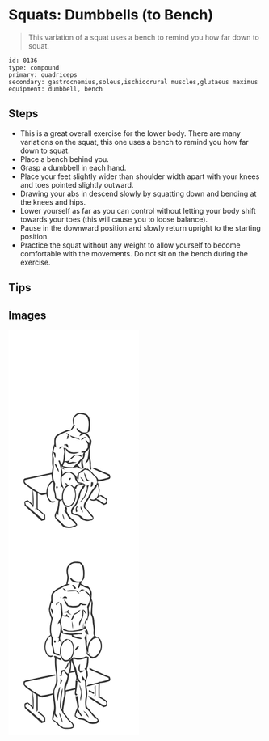 # Squats: Dumbbells (to Bench)
> This variation of a squat uses a bench to remind you how far down to squat.

``` 
id: 0136 
type: compound 
primary: quadriceps 
secondary: gastrocnemius,soleus,ischiocrural muscles,glutaeus maximus 
equipment: dumbbell, bench 
``` 

## Steps

 - This is a great overall exercise for the lower body. There are many variations on the squat, this one uses a bench to remind you how far down to squat.
 - Place a bench behind you.
 - Grasp a dumbbell in each hand.
 - Place your feet slightly wider than shoulder width apart with your knees and toes pointed slightly outward.
 - Drawing your abs in descend slowly by squatting down and bending at the knees and hips.
 - Lower yourself as far as you can control without letting your body shift towards your toes (this will cause you to loose balance).
 - Pause in the downward position and slowly return upright to the starting position.
 - Practice the squat without any weight to allow yourself to become comfortable with the movements. Do not sit on the bench during the exercise.

## Tips


## Images

<svg width="194pt" height="400" viewBox="0 0 194 300" xmlns="http://www.w3.org/2000/svg">
  <g fill="#FFF">
    <path d="M0 0h194v300H0V0m98.42 126.44c-4.06 3.19-3.01 8.97-2.39 13.43 2.48-2.96.21-7.22 2.29-10.33 2.02-2.76 4.95-5.52 8.66-5.09 2.81.32 5.91.64 8.28 2.3 5.45 6.84 4.07 16.12 2.28 24.02-1.72 1.35-4.45.82-6.55.66-4.09-.46-6.68-3.9-9.58-6.4-1.16 4.25 3.86 5.76 6.54 7.72-.96 1.55-2 3.04-2.94 4.6 2.42-1.09 4.76-2.36 7.23-3.34 5.23 2.2 10.19 7.88 7.5 13.84-1.67-1.93-3.03-4.32-5.49-5.35.79 2.28 2.05 4.36 3.56 6.23 0 1.78.02 3.55.07 5.33-1.87 1.93-2.98 5.2-6.02 5.43-1.28.42-3.09.01-3.85 1.4 1.26.83 2.66.93 4.21.29-2.02 1.96-1.75 4.7-1.43 7.2-1.97 2.45-5.12 3.72-6.74 6.44-2.01 3.51-5.75 5.42-8.41 8.36-5 0-10.04-.19-14.83-1.74.73-1.95 1.09-4.14 2.43-5.79 2.8-1.19 4.73 3.35 7.71 2.47 3.44-.84 6.96-1.27 10.41-2.02-2.06-.31-4.13-.58-6.19-.89-1.97.59-3.96 1.1-6.02 1.26.63-1.33 1.29-2.63 1.99-3.92-2.39 1.48-5.13 1.79-7.87 1.86 1.51-6.18 1.26-12.65 1.54-18.98-.77-.29-2.31-.86-3.09-1.14.38 2.57 1.47 5.13.92 7.76-1.29 5.92.31 12.77-4.2 17.62-.76-2.1-1.5-4.19-2.26-6.29-.52.04-1.56.11-2.08.15 2.92 7.46 5.29 15.56 3.51 23.61-1.48 5.56 1.18 11.28-.49 16.8.38-.45 1.12-1.35 1.5-1.79 1.56-.02 2 2.43 3.3 3a7.848 7.848 0 0 0-.87-3.22c-2.07-4.22-2.43-9.19-1.91-13.8 2.55-3.93 6.72-7.76 11.78-6.96 3.85 1.9 8 4.88 8.02 9.64 1.27 1.72 2.4 3.54 3.21 5.52 1.8.86 3.77 1.18 5.75 1.38-2.24.38-4.46.9-6.72 1.16-.84 1.89-2.37 3.24-4.03 4.41-1.85-4.11-7.91-5.66-11.31-2.57-5.32 4.77-6.93 12.35-6.42 19.22-.44.5-.9 1-1.35 1.49-2.22-.97-5.03-.94-6.85-2.63-.66-3.37-.88-6.84-1.98-10.11-1.33-3.78.23-7.71.05-11.56-.83-2.42-2.17-4.67-2.56-7.23-1.48-6.25.9-12.55.49-18.85-.22-3.97.35-7.96-.06-11.91-.59-2.67-1.26-5.33-1.2-8.08 2.35 2.25 1.91 5.7 3.41 8.4.78-2.49 1.18-5.12-.05-7.54-.93-.55-1.86-1.11-2.75-1.72.84-2.81 1.35-5.7 2.13-8.52.55.57 1.63 1.72 2.18 2.3-.67-4.85-1.85-10.21.34-14.83 4.61-5.33 11.86-6.95 18.09-9.67 4.92-.27 7.71-4.93 9.5-8.96-.56-.27-1.68-.79-2.24-1.06-.92 3-2.63 5.64-4.29 8.27-2.03.23-4.15-.02-6.11.57-5.46 2.75-11.82 4.08-16.13 8.74-2.49 3.45-2.02 7.83-2.05 11.83-2.2 5.77-3.79 11.94-3.21 18.17.39 5.13-.66 10.39.74 15.42-.47 2.94-.77 5.9-1.09 8.87-13.35 3.03-26.8 5.58-40.18 8.43-.48.4-1.43 1.2-1.9 1.6.17 2.29-.37 5.1 1.61 6.78 3.7 3.23 7.82 5.94 11.79 8.83-.16 7.31.24 14.61.4 21.91-2.08-2.55-4.75-4.48-7.19-6.65-1.25.29-2.56.4-3.75.9-2.72 1.06-1.13 4.71-1.13 6.92 7.69 8.22 17.09 14.69 24.91 22.8 1.87-.54 3.75-1.09 5.63-1.64.01-2.44-.05-4.88-.13-7.31-3.69-3.15-7.3-6.4-11.12-9.39.01-7.62-.02-15.23-.04-22.85 1.88 1.02 3.67 2.27 5.74 2.9 2.5.21 4.89-.88 7.32-1.32.6 3.62 1.89 7.17 4.26 10.02 2.06 2.63 6.71 3.83 8.7.47-2.31-.09-5.03.68-6.85-1.23-3.05-2.82-4.48-7.17-4.31-11.27-.34-6.35 2.29-13.17 7.85-16.63 1.63 4.36.09 9.01.99 13.45 1.42 3.49 2.09 7.22 2 11 1.46 1.53 2.98 3.21 5.26 3.35-.73 5.29-.57 10.89-3.09 15.75-1.14 2.81-3.36 5.69-2.37 8.88 1.43 4.57 5.99 6.89 8.8 10.48 1.71 1.75 2.97 4.21 5.46 4.95 6.34 2.04 13.7 1.1 19-3.06-.77-5.54-6.12-8.18-9.77-11.67-2.17-2.66-4.01-5.62-5.56-8.68-.59-2.69 2.04-7.79-2.85-6.9.05 1.84.39 3.66.68 5.48-.45.08-1.35.22-1.8.3 3.13 3.21 4.83 7.39 7.25 11.08 3.91 2.81 7.92 5.72 10.28 10.06-3.2 1.21-6.53 2.07-9.88 2.77-3.43-.87-7.36-1.43-9.69-4.4-2.99-3.99-7.41-6.5-10.56-10.33.2-2.17.78-4.25 1.6-6.25.48.96 1.44 2.9 1.92 3.86.46-7.02 2.18-13.91 2.39-20.95.38-1.25 2.13-.34 3.03-.58l-.55-1.38 1.38.04c.32 4.19 2.59 9.12 6.95 10.34 4.77 1.21 8.53-2.91 10.76-6.56 3.03-6.54 3.47-14.37.7-21.09.52.15 1.55.47 2.07.62.45-1.47.67-3.15 1.91-4.22 2.7-.79 5.5-1.3 8.09-2.45.59.18 1.76.55 2.35.73.44 1.45-1.72 1.34-2.5 2.02-1.8 3.87-4.6 7.28-5.59 11.5-1.13 4.51-2.83 8.85-4.45 13.2-1.51 4.19-6.3 6.41-7.1 10.98-.73 2.06.21 4.1.78 6.06 2.88 1.1 5.99 1.36 8.91 2.3 3.37 1.21 4.53 5.4 8.04 6.3 2.91.79 5.96 2.04 8.98 1.01 2.31-.75 6.12-.28 6.32-3.57.67-3.06-2.26-5.09-4.11-7.01-3.11-2.64-4.98-6.39-8.09-9.02-.49-4.94 2.83-8.87 5.11-12.9 3.51-4.33 4.87-10.07 8.99-13.96 2.22-2.06 3.42-4.92 3.7-7.91 3.64 7.03 3.35 16.99-3.21 22.2-2.29 1.91-4.95.12-7.4-.26-.04.25-.13.76-.17 1.02 2.6 2.83 6.46 1.73 9.73 1.11 3.28 2.07 6.43 4.33 9.74 6.35 1.43 1.17 3.08-.19 4.47-.71 3.01-1.15 1.47-5.04 1.45-7.48-2.06-2.26-4.89-3.69-7.47-5.27-1.54-1.38-3.33.1-4.95.47.61-3.19 1.6-6.39 1.31-9.67-.21-3.32-2.21-6.33-1.88-9.71-.35.3-1.05.89-1.4 1.19.31-.97.92-2.92 1.23-3.89 2.96 1.36 5.94-.33 8.84-1.01 2.7-.82 5.54-1.19 8.18-2.22 1.75-1.86.91-4.33-.03-6.34-6.29-2.61-12.54-5.32-18.7-8.21-2.42-1.15-5-2.04-7.71-1.98 4.24 3.85 10.17 4.87 15.12 7.54 3.5 1.97 7.96 2.59 10.68 5.68-.25.36-.76 1.08-1.02 1.44-4.83 1.69-9.89 2.67-14.95 3.39-1.03-2.04-2.27-3.99-4.12-5.36-3.17-2.44-5.31-5.86-8.11-8.66.6-.78 1.2-1.56 1.79-2.34-.45-2.1-.94-4.23-.69-6.38.65-4.13-1.18-8.02-1.88-12-.06-4.34.29-8.68.02-13.01 1.79-3.42 3.11-7.09 2.44-11.02-2.43-3.44-3.25-8.62-7.96-9.8 1.75-1.02 3.46-2.11 5.16-3.23 1.27-5.88 1.39-12.04.37-17.97-.95-3.59-3.12-7.64-7.1-8.41-5.05-1.53-11.5-1.74-15.14 2.77M85.4 152.35c1.27 1.37 2.59 2.68 3.88 4.03-.84-.11-2.54-.34-3.39-.45l1.78.29-1.04 5.33 2.48-1.12c-.47-1.79.12-3.45 1.63-4.4-.56-.73-1.12-1.47-1.68-2.2-1.22-.5-2.43-1-3.66-1.48m5.87 3.41c2.98 5.92 10.67 3.32 15.13 7.28-1.25-1.52-2.42-3.54-4.6-3.71-3.7-.58-7.11-2.12-10.53-3.57m16.48 7.36c2.76-1.03 5.12-2.82 7.36-4.69-3.22-.1-6.32 1.48-7.36 4.69m-25.04 6.21c.51 1.5 1.03 3 1.57 4.5.36-1.01.44-2.09.11-3.14l.22-.85c1.34 1.64 2.58 3.44 4.37 4.65-.33-1.49.17-3.41-1.05-4.59-1.19-1.85-3.54-.29-5.22-.57m-6.1 3.35c-.33.81-1 2.43-1.34 3.24 2.17-.54 3.9-1.96 5.35-3.6-1.34.1-2.67.22-4.01.36m7.78 1.6c1.15 3.1 2.63 6.69 6.02 7.89 4.64 1.63 10.17 1.3 14.43-1.22-4.23-.23-8.59.69-12.71-.61-2.99-1.43-5.22-3.98-7.74-6.06m12.46 11.55c-2.17 1.95-4.86 3.55-6.14 6.29 3.35-1.28 5.9-3.83 8.35-6.34 3.55-.31 6.91.8 10.07 2.31-.58-1.07-1.18-2.13-1.78-3.19-3.47.21-7.55-1.59-10.5.93m-28.6 12.25c1.87 4.3 3.81 8.63 6.53 12.46.24-4.03-2.44-7.32-3.61-11.01-.97-.49-1.94-.97-2.92-1.45m23.07 21.17c-1.1.23-2.42 2.49-.65 2.73 1.82.29 3.31-3.85.65-2.73m-8.21 6.66c1.05 1.95 2.48 3.64 4.88 2.35-1.56-.93-3.2-1.69-4.88-2.35m-11.89 5.41c-.99.84-.83 3.07.63 3.3 2.26-.1 1.51-4.36-.63-3.3m8.7 40.63c.47 3.29 1.31 6.59 2.93 9.53.18-3.44-1.12-6.68-2.93-9.53z"/>
    <path d="M113.41 181.95c2.9-1.69 4.86-4.41 6.54-7.24-1.54 5.31-1.04 10.94-2.68 16.22-.71 2.22-2.25 4.05-3.31 6.1 3.24-.19 4.79-3.28 5.48-6.06 1.48 5.6.91 11.36 1.4 17.07-.71-.64-2.12-1.93-2.83-2.57-.95.06-2.86.19-3.81.26.53-.37 1.58-1.09 2.11-1.46-1.53-.04-3.05-.09-4.57-.14-.71-3.98-1.65-7.96-1.38-12.03 2.35-2.89 3.52-6.43 3.05-10.15zM102.56 200.34c2.32-2.16 4.17-4.74 5.81-7.44-.97 3.81.15 7.6.44 11.42-1.99-.63-3.89-1.55-4.94-3.42-.33-.14-.99-.42-1.31-.56z"/>
    <path d="M78.91 202.22c7.12 4.13 15.45 2.41 22.95.48 2.77 3.92 8.08 2.22 12.13 2.26-5.92 2.67-13.29 7.42-12.06 15-1.34-5.08-5.81-8.79-10.77-10.03-4.12-.45-8.28 1.2-11.2 4.1.73-3.24-.15-6.43-1.28-9.46 1.55.76 3.11 1.49 4.73 2.11-1.3-1.52-2.93-2.68-4.6-3.75l.1-.71z"/>
    <path d="M113.22 207c4.38-.5 8.01 2.11 10.42 5.52 2.65 3.77 8.91 6.26 7.21 11.81l1.29-.04c-.93 2-1.11 4.92-3.65 5.59-1.06 5.12-6.05 8.09-7.49 13.15-.33.21-.98.63-1.31.85-1.16 6.36-8.19 10.25-7.88 17.09-.4 2.11 1.4 3.33 2.68 4.64 4.05 3.74 6.14 9.17 10.81 12.3l-1.36 2.36c-2.96.67-6.06 1.25-9 .18-3.44-.53-5.29-3.72-8.07-5.4-3.78-2-8.15-2.36-11.94-4.34-.38-6.55 6.25-9.92 7.97-15.71 1.21-3.65 3.29-7.05 3.68-10.94.26-1.87.89-3.66 1.5-5.43 2.68-2.61 4.67-5.83 6.38-9.12-2.42-3.46-7.49-3.03-11.11-4.54-.66-1.74-1.36-3.47-2.03-5.2.67.33 2 .98 2.66 1.3.25-2.88.69-5.75.73-8.65 3.27-1.05 5.89-3.31 8.51-5.42m-1.06 3.8c.5 3.1 1.14 6.21 2.29 9.14 1.18 2.4 3.6 5.43 6.39 3.2-1.57-.94-3.86-1.38-4.39-3.38-1.14-3.12-2.34-6.25-4.29-8.96m-5.35 6.82c1.19 3.07 3.5 5.47 5.93 7.61-1.09-3.12-2.87-6.09-5.93-7.61m16.14 7.86c-.19 2.26-.53 4.5-.73 6.77 3.66.14 3.5-4.09 3.39-6.66-.89-.04-1.78-.07-2.66-.11m-6.74 4.91c.18 1.85.49 3.7.48 5.57-1.28 3.01-2.31 6.12-3.52 9.16-1.61 4.12-5.27 6.89-7.34 10.73 6.48-4.95 10.65-12.59 12.08-20.56.29-1.46.45-2.98 1.18-4.29.13-.18.41-.53.55-.71-1.14.03-2.29.06-3.43.1m-15.84 39.53c.46-.21 1.4-.64 1.87-.85-.29-1.49-.59-2.98-.9-4.46.56-1.39 1.12-2.78 1.61-4.2-3.98 1.7-3.36 6.08-2.58 9.51m6.99-8.98c-1.34 3.79 1.72 6.83 3.52 9.82-.8-3.39-1.97-6.7-3.52-9.82zM33.87 219.89c9.97-2.07 19.95-4.11 29.93-6.16.44 3.2.73 6.41 1.14 9.62-5.83 3.61-8.23 10.61-8.56 17.15-2.69.8-5.46 1.29-8.25 1.54-7.49-3.88-14.41-8.77-21.12-13.84-1.92-1.24-2.93-3.28-3.78-5.31 3.26-1.85 7.02-2.3 10.64-3z"/>
    <path d="M84.13 235.23c1.7-2.73 4.79-3.98 7.39-5.65 2.29 2.03 5.02 3.91 6.13 6.89 2.13 5.57 1.6 11.97-.75 17.38-1.72 3.26-4.67 7.07-8.82 6.51-3.96-.44-5.82-4.54-6.74-7.92-.93-5.8-.57-12.2 2.79-17.21zM36.27 237.49c1.82 1.03 3.75 2.02 5.17 3.61.57 7.9-.06 15.85.28 23.77l-1.76-.6c.01.33.02.98.02 1.31.45-.12 1.36-.36 1.82-.48 3.17 3.26 7.04 5.73 10.3 8.89 2.19 1.82 1.45 6.85-2.07 5.63-7.99-6.5-15.82-13.25-23.53-20.11-1.34-.88-1.28-2.55-1.57-3.95 1.05-.67 2.11-1.34 3.16-2.02 2.55 2.04 4.83 4.36 7.24 6.56.28.72.85 2.17 1.14 2.9.46-1.26.87-2.57.85-3.92.15-7.22-.03-14.44-1.05-21.59zM133.42 247.42c.95-.6 1.89-1.22 2.84-1.82 2.56 1.92 5.52 3.23 8.04 5.2 2 2 .94 5.67-1.93 6.04-4.19-1.62-7.16-5.56-11.73-6.36.95-1.01 1.87-2.03 2.78-3.06z"/>
  </g>
  <g fill="#333">
    <path d="M98.42 126.44c3.64-4.51 10.09-4.3 15.14-2.77 3.98.77 6.15 4.82 7.1 8.41 1.02 5.93.9 12.09-.37 17.97-1.7 1.12-3.41 2.21-5.16 3.23 4.71 1.18 5.53 6.36 7.96 9.8.67 3.93-.65 7.6-2.44 11.02.27 4.33-.08 8.67-.02 13.01.7 3.98 2.53 7.87 1.88 12-.25 2.15.24 4.28.69 6.38-.59.78-1.19 1.56-1.79 2.34 2.8 2.8 4.94 6.22 8.11 8.66 1.85 1.37 3.09 3.32 4.12 5.36 5.06-.72 10.12-1.7 14.95-3.39.26-.36.77-1.08 1.02-1.44-2.72-3.09-7.18-3.71-10.68-5.68-4.95-2.67-10.88-3.69-15.12-7.54 2.71-.06 5.29.83 7.71 1.98 6.16 2.89 12.41 5.6 18.7 8.21.94 2.01 1.78 4.48.03 6.34-2.64 1.03-5.48 1.4-8.18 2.22-2.9.68-5.88 2.37-8.84 1.01-.31.97-.92 2.92-1.23 3.89.35-.3 1.05-.89 1.4-1.19-.33 3.38 1.67 6.39 1.88 9.71.29 3.28-.7 6.48-1.31 9.67 1.62-.37 3.41-1.85 4.95-.47 2.58 1.58 5.41 3.01 7.47 5.27.02 2.44 1.56 6.33-1.45 7.48-1.39.52-3.04 1.88-4.47.71-3.31-2.02-6.46-4.28-9.74-6.35-3.27.62-7.13 1.72-9.73-1.11.04-.26.13-.77.17-1.02 2.45.38 5.11 2.17 7.4.26 6.56-5.21 6.85-15.17 3.21-22.2-.28 2.99-1.48 5.85-3.7 7.91-4.12 3.89-5.48 9.63-8.99 13.96-2.28 4.03-5.6 7.96-5.11 12.9 3.11 2.63 4.98 6.38 8.09 9.02 1.85 1.92 4.78 3.95 4.11 7.01-.2 3.29-4.01 2.82-6.32 3.57-3.02 1.03-6.07-.22-8.98-1.01-3.51-.9-4.67-5.09-8.04-6.3-2.92-.94-6.03-1.2-8.91-2.3-.57-1.96-1.51-4-.78-6.06.8-4.57 5.59-6.79 7.1-10.98 1.62-4.35 3.32-8.69 4.45-13.2.99-4.22 3.79-7.63 5.59-11.5.78-.68 2.94-.57 2.5-2.02-.59-.18-1.76-.55-2.35-.73-2.59 1.15-5.39 1.66-8.09 2.45-1.24 1.07-1.46 2.75-1.91 4.22-.52-.15-1.55-.47-2.07-.62 2.77 6.72 2.33 14.55-.7 21.09-2.23 3.65-5.99 7.77-10.76 6.56-4.36-1.22-6.63-6.15-6.95-10.34l-1.38-.04.55 1.38c-.9.24-2.65-.67-3.03.58-.21 7.04-1.93 13.93-2.39 20.95-.48-.96-1.44-2.9-1.92-3.86-.82 2-1.4 4.08-1.6 6.25 3.15 3.83 7.57 6.34 10.56 10.33 2.33 2.97 6.26 3.53 9.69 4.4 3.35-.7 6.68-1.56 9.88-2.77-2.36-4.34-6.37-7.25-10.28-10.06-2.42-3.69-4.12-7.87-7.25-11.08.45-.08 1.35-.22 1.8-.3-.29-1.82-.63-3.64-.68-5.48 4.89-.89 2.26 4.21 2.85 6.9 1.55 3.06 3.39 6.02 5.56 8.68 3.65 3.49 9 6.13 9.77 11.67-5.3 4.16-12.66 5.1-19 3.06-2.49-.74-3.75-3.2-5.46-4.95-2.81-3.59-7.37-5.91-8.8-10.48-.99-3.19 1.23-6.07 2.37-8.88 2.52-4.86 2.36-10.46 3.09-15.75-2.28-.14-3.8-1.82-5.26-3.35.09-3.78-.58-7.51-2-11-.9-4.44.64-9.09-.99-13.45-5.56 3.46-8.19 10.28-7.85 16.63-.17 4.1 1.26 8.45 4.31 11.27 1.82 1.91 4.54 1.14 6.85 1.23-1.99 3.36-6.64 2.16-8.7-.47-2.37-2.85-3.66-6.4-4.26-10.02-2.43.44-4.82 1.53-7.32 1.32-2.07-.63-3.86-1.88-5.74-2.9.02 7.62.05 15.23.04 22.85 3.82 2.99 7.43 6.24 11.12 9.39.08 2.43.14 4.87.13 7.31-1.88.55-3.76 1.1-5.63 1.64-7.82-8.11-17.22-14.58-24.91-22.8 0-2.21-1.59-5.86 1.13-6.92 1.19-.5 2.5-.61 3.75-.9 2.44 2.17 5.11 4.1 7.19 6.65-.16-7.3-.56-14.6-.4-21.91-3.97-2.89-8.09-5.6-11.79-8.83-1.98-1.68-1.44-4.49-1.61-6.78.47-.4 1.42-1.2 1.9-1.6 13.38-2.85 26.83-5.4 40.18-8.43.32-2.97.62-5.93 1.09-8.87-1.4-5.03-.35-10.29-.74-15.42-.58-6.23 1.01-12.4 3.21-18.17.03-4-.44-8.38 2.05-11.83 4.31-4.66 10.67-5.99 16.13-8.74 1.96-.59 4.08-.34 6.11-.57 1.66-2.63 3.37-5.27 4.29-8.27.56.27 1.68.79 2.24 1.06-1.79 4.03-4.58 8.69-9.5 8.96-6.23 2.72-13.48 4.34-18.09 9.67-2.19 4.62-1.01 9.98-.34 14.83-.55-.58-1.63-1.73-2.18-2.3-.78 2.82-1.29 5.71-2.13 8.52.89.61 1.82 1.17 2.75 1.72 1.23 2.42.83 5.05.05 7.54-1.5-2.7-1.06-6.15-3.41-8.4-.06 2.75.61 5.41 1.2 8.08.41 3.95-.16 7.94.06 11.91.41 6.3-1.97 12.6-.49 18.85.39 2.56 1.73 4.81 2.56 7.23.18 3.85-1.38 7.78-.05 11.56 1.1 3.27 1.32 6.74 1.98 10.11 1.82 1.69 4.63 1.66 6.85 2.63.45-.49.91-.99 1.35-1.49-.51-6.87 1.1-14.45 6.42-19.22 3.4-3.09 9.46-1.54 11.31 2.57 1.66-1.17 3.19-2.52 4.03-4.41 2.26-.26 4.48-.78 6.72-1.16-1.98-.2-3.95-.52-5.75-1.38-.81-1.98-1.94-3.8-3.21-5.52-.02-4.76-4.17-7.74-8.02-9.64-5.06-.8-9.23 3.03-11.78 6.96-.52 4.61-.16 9.58 1.91 13.8.52 1.01.81 2.08.87 3.22-1.3-.57-1.74-3.02-3.3-3-.38.44-1.12 1.34-1.5 1.79 1.67-5.52-.99-11.24.49-16.8 1.78-8.05-.59-16.15-3.51-23.61.52-.04 1.56-.11 2.08-.15.76 2.1 1.5 4.19 2.26 6.29 4.51-4.85 2.91-11.7 4.2-17.62.55-2.63-.54-5.19-.92-7.76.78.28 2.32.85 3.09 1.14-.28 6.33-.03 12.8-1.54 18.98 2.74-.07 5.48-.38 7.87-1.86-.7 1.29-1.36 2.59-1.99 3.92 2.06-.16 4.05-.67 6.02-1.26 2.06.31 4.13.58 6.19.89-3.45.75-6.97 1.18-10.41 2.02-2.98.88-4.91-3.66-7.71-2.47-1.34 1.65-1.7 3.84-2.43 5.79 4.79 1.55 9.83 1.74 14.83 1.74 2.66-2.94 6.4-4.85 8.41-8.36 1.62-2.72 4.77-3.99 6.74-6.44-.32-2.5-.59-5.24 1.43-7.2-1.55.64-2.95.54-4.21-.29.76-1.39 2.57-.98 3.85-1.4 3.04-.23 4.15-3.5 6.02-5.43-.05-1.78-.07-3.55-.07-5.33-1.51-1.87-2.77-3.95-3.56-6.23 2.46 1.03 3.82 3.42 5.49 5.35 2.69-5.96-2.27-11.64-7.5-13.84-2.47.98-4.81 2.25-7.23 3.34.94-1.56 1.98-3.05 2.94-4.6-2.68-1.96-7.7-3.47-6.54-7.72 2.9 2.5 5.49 5.94 9.58 6.4 2.1.16 4.83.69 6.55-.66 1.79-7.9 3.17-17.18-2.28-24.02-2.37-1.66-5.47-1.98-8.28-2.3-3.71-.43-6.64 2.33-8.66 5.09-2.08 3.11.19 7.37-2.29 10.33-.62-4.46-1.67-10.24 2.39-13.43m14.99 55.51c.47 3.72-.7 7.26-3.05 10.15-.27 4.07.67 8.05 1.38 12.03 1.52.05 3.04.1 4.57.14-.53.37-1.58 1.09-2.11 1.46.95-.07 2.86-.2 3.81-.26.71.64 2.12 1.93 2.83 2.57-.49-5.71.08-11.47-1.4-17.07-.69 2.78-2.24 5.87-5.48 6.06 1.06-2.05 2.6-3.88 3.31-6.1 1.64-5.28 1.14-10.91 2.68-16.22-1.68 2.83-3.64 5.55-6.54 7.24m-10.85 18.39c.32.14.98.42 1.31.56 1.05 1.87 2.95 2.79 4.94 3.42-.29-3.82-1.41-7.61-.44-11.42-1.64 2.7-3.49 5.28-5.81 7.44m-23.65 1.88l-.1.71c1.67 1.07 3.3 2.23 4.6 3.75-1.62-.62-3.18-1.35-4.73-2.11 1.13 3.03 2.01 6.22 1.28 9.46 2.92-2.9 7.08-4.55 11.2-4.1 4.96 1.24 9.43 4.95 10.77 10.03-1.23-7.58 6.14-12.33 12.06-15-4.05-.04-9.36 1.66-12.13-2.26-7.5 1.93-15.83 3.65-22.95-.48m34.31 4.78c-2.62 2.11-5.24 4.37-8.51 5.42-.04 2.9-.48 5.77-.73 8.65-.66-.32-1.99-.97-2.66-1.3.67 1.73 1.37 3.46 2.03 5.2 3.62 1.51 8.69 1.08 11.11 4.54-1.71 3.29-3.7 6.51-6.38 9.12-.61 1.77-1.24 3.56-1.5 5.43-.39 3.89-2.47 7.29-3.68 10.94-1.72 5.79-8.35 9.16-7.97 15.71 3.79 1.98 8.16 2.34 11.94 4.34 2.78 1.68 4.63 4.87 8.07 5.4 2.94 1.07 6.04.49 9-.18l1.36-2.36c-4.67-3.13-6.76-8.56-10.81-12.3-1.28-1.31-3.08-2.53-2.68-4.64-.31-6.84 6.72-10.73 7.88-17.09.33-.22.98-.64 1.31-.85 1.44-5.06 6.43-8.03 7.49-13.15 2.54-.67 2.72-3.59 3.65-5.59l-1.29.04c1.7-5.55-4.56-8.04-7.21-11.81-2.41-3.41-6.04-6.02-10.42-5.52m-79.35 12.89c-3.62.7-7.38 1.15-10.64 3 .85 2.03 1.86 4.07 3.78 5.31 6.71 5.07 13.63 9.96 21.12 13.84 2.79-.25 5.56-.74 8.25-1.54.33-6.54 2.73-13.54 8.56-17.15-.41-3.21-.7-6.42-1.14-9.62-9.98 2.05-19.96 4.09-29.93 6.16m50.26 15.34c-3.36 5.01-3.72 11.41-2.79 17.21.92 3.38 2.78 7.48 6.74 7.92 4.15.56 7.1-3.25 8.82-6.51 2.35-5.41 2.88-11.81.75-17.38-1.11-2.98-3.84-4.86-6.13-6.89-2.6 1.67-5.69 2.92-7.39 5.65m-47.86 2.26c1.02 7.15 1.2 14.37 1.05 21.59.02 1.35-.39 2.66-.85 3.92-.29-.73-.86-2.18-1.14-2.9-2.41-2.2-4.69-4.52-7.24-6.56-1.05.68-2.11 1.35-3.16 2.02.29 1.4.23 3.07 1.57 3.95 7.71 6.86 15.54 13.61 23.53 20.11 3.52 1.22 4.26-3.81 2.07-5.63-3.26-3.16-7.13-5.63-10.3-8.89-.46.12-1.37.36-1.82.48 0-.33-.01-.98-.02-1.31l1.76.6c-.34-7.92.29-15.87-.28-23.77-1.42-1.59-3.35-2.58-5.17-3.61m97.15 9.93c-.91 1.03-1.83 2.05-2.78 3.06 4.57.8 7.54 4.74 11.73 6.36 2.87-.37 3.93-4.04 1.93-6.04-2.52-1.97-5.48-3.28-8.04-5.2-.95.6-1.89 1.22-2.84 1.82z"/>
    <path d="M85.4 152.35c1.23.48 2.44.98 3.66 1.48.56.73 1.12 1.47 1.68 2.2-1.51.95-2.1 2.61-1.63 4.4l-2.48 1.12 1.04-5.33-1.78-.29c.85.11 2.55.34 3.39.45-1.29-1.35-2.61-2.66-3.88-4.03zM91.27 155.76c3.42 1.45 6.83 2.99 10.53 3.57 2.18.17 3.35 2.19 4.6 3.71-4.46-3.96-12.15-1.36-15.13-7.28zM107.75 163.12c1.04-3.21 4.14-4.79 7.36-4.69-2.24 1.87-4.6 3.66-7.36 4.69zM82.71 169.33c1.68.28 4.03-1.28 5.22.57 1.22 1.18.72 3.1 1.05 4.59-1.79-1.21-3.03-3.01-4.37-4.65l-.22.85c.33 1.05.25 2.13-.11 3.14-.54-1.5-1.06-3-1.57-4.5zM76.61 172.68c1.34-.14 2.67-.26 4.01-.36-1.45 1.64-3.18 3.06-5.35 3.6.34-.81 1.01-2.43 1.34-3.24zM84.39 174.28c2.52 2.08 4.75 4.63 7.74 6.06 4.12 1.3 8.48.38 12.71.61-4.26 2.52-9.79 2.85-14.43 1.22-3.39-1.2-4.87-4.79-6.02-7.89zM96.85 185.83c2.95-2.52 7.03-.72 10.5-.93.6 1.06 1.2 2.12 1.78 3.19-3.16-1.51-6.52-2.62-10.07-2.31-2.45 2.51-5 5.06-8.35 6.34 1.28-2.74 3.97-4.34 6.14-6.29zM68.25 198.08c.98.48 1.95.96 2.92 1.45 1.17 3.69 3.85 6.98 3.61 11.01-2.72-3.83-4.66-8.16-6.53-12.46zM112.16 210.8c1.95 2.71 3.15 5.84 4.29 8.96.53 2 2.82 2.44 4.39 3.38-2.79 2.23-5.21-.8-6.39-3.2-1.15-2.93-1.79-6.04-2.29-9.14zM106.81 217.62c3.06 1.52 4.84 4.49 5.93 7.61-2.43-2.14-4.74-4.54-5.93-7.61zM91.32 219.25c2.66-1.12 1.17 3.02-.65 2.73-1.77-.24-.45-2.5.65-2.73zM122.95 225.48c.88.04 1.77.07 2.66.11.11 2.57.27 6.8-3.39 6.66.2-2.27.54-4.51.73-6.77zM83.11 225.91c1.68.66 3.32 1.42 4.88 2.35-2.4 1.29-3.83-.4-4.88-2.35zM116.21 230.39c1.14-.04 2.29-.07 3.43-.1-.14.18-.42.53-.55.71-.73 1.31-.89 2.83-1.18 4.29-1.43 7.97-5.6 15.61-12.08 20.56 2.07-3.84 5.73-6.61 7.34-10.73 1.21-3.04 2.24-6.15 3.52-9.16.01-1.87-.3-3.72-.48-5.57zM71.22 231.32c2.14-1.06 2.89 3.2.63 3.3-1.46-.23-1.62-2.46-.63-3.3zM100.37 269.92c-.78-3.43-1.4-7.81 2.58-9.51-.49 1.42-1.05 2.81-1.61 4.2.31 1.48.61 2.97.9 4.46-.47.21-1.41.64-1.87.85zM107.36 260.94c1.55 3.12 2.72 6.43 3.52 9.82-1.8-2.99-4.86-6.03-3.52-9.82zM79.92 271.95c1.81 2.85 3.11 6.09 2.93 9.53-1.62-2.94-2.46-6.24-2.93-9.53z"/>
  </g>
</svg>

<svg width="194pt" height="400" viewBox="0 0 194 300" xmlns="http://www.w3.org/2000/svg">
  <g fill="#FFF">
    <path d="M0 0h194v300H0V0m89.33 48.37c-3.98 3.71-3.42 9.66-2.36 14.51 1.22 4.62-.34 9.23-1.13 13.77-4.48 1.2-8 4.41-12.3 6.03-2.78 1.29-5.16 3.31-7.41 5.36-3.26 3.4-2.84 8.43-2.79 12.77-1.59 4.27-2.93 8.66-3.36 13.22.35 4.15 1.65 8.13 2.99 12.05 1.25 2.94-.07 5.98-.67 8.9-1.31 5.58-1.14 11.42.03 17.01-9.71 6.24-11.87 21.47-4.64 30.34 2.08 2.56 6.77 3.82 8.64.35-2.03-.12-4.37.66-6.12-.69-2.96-2.03-4.23-5.65-5.01-9-1.09-7.33 1.85-15.01 7.59-19.71 1.54 4.09.89 8.42.98 12.67 1.24 3.94 2.51 7.92 2.25 12.12 2.43 3.37 6.68 4.01 10.51 4.5-1.27-3.77-5.97-2.44-8.3-4.82-.64-3.11-.8-6.31-1.77-9.35-1.46-3.93-.32-8.1-.02-12.12a6.336 6.336 0 0 1-1.99-2.78c-2.58-9.43-.93-19.38 2.24-28.45-.49.2-1.48.6-1.98.81-.89-3.64-2.35-7.12-3-10.81.45-3.55 1.33-7.05 1.99-10.57.75 0 1.51.02 2.27.07-.54-4.07-1.29-8.36-.01-12.36 2.37-4.42 6.65-7.51 11.38-9.02 4.45-2.81 9.4-4.42 14.32-6.2-1.25-.23-2.51-.45-3.76-.64.62-3.07 1.28-6.12 1.89-9.19-1.26-6.04-3.57-13.73 1.88-18.46 3.44-4.44 9.51-3.45 14.37-2.86 2.13 2.37 4.07 5.07 4.39 8.35.74 5.78 1.07 11.9-1.31 17.37-5.08 2.15-11.27 1.27-15.01-2.97-.44-.86-3.59-1.7-2.23.35 2.2 4.96 8.7 6 13.61 5.35a92.36 92.36 0 0 0-2.73 8.65c3.02.01 3.04-3.29 4.03-5.37 2.62 1.6 5.09 3.61 8.12 4.39 1.66.66 3.9.77 4.76 2.61 1.77 2.93 1.96 6.42 2.2 9.75a108.3 108.3 0 0 1-1.54-2.78c-2.27-2.15-4.33-4.91-7.59-5.5 2.58 3.5 6.92 5.8 8.06 10.25 1.03 4.9-1.97 9.32-3.97 13.56.85 5.54 1.61 11.19.34 16.73-2.16 2.76-4.39 5.82-3.81 9.58 1.13-2.03 2.22-4.08 3.26-6.15.16.48.48 1.43.64 1.9-.31-3.81 2.18-7.01 2.32-10.76.75-3.86-1.42-7.84.14-11.6 1.09-2.87 2.23-5.73 3.56-8.5-.13 6.63-.44 13.26-1.13 19.85 1.24 2.92 2.67 5.86 2.63 9.12.08 5.7 2.08 11.24 1.52 16.97-.13 2.11-.3 4.32.83 6.23-.65.61-1.35 1.18-2.03 1.77.34.06 1.02.18 1.37.24-5.64 3.58-9.21 10-8.88 16.74-.44-3.34-1.76-6.66-.83-10.03-.85-3.87-1.12-7.79-.46-11.72.57.41 1.7 1.23 2.27 1.63.06-5.22-2.76-9.62-5.35-13.91-.44 1.25-1.31 3.74-1.75 4.99-.12-3.22.08-6.46-.32-9.66-.44 3.09-.51 6.21-.61 9.32-2.2.72-4.42 1.35-6.65 1.97-5.15.43-10.34 2.23-15.5.97-2.91-.96-5.74-2.14-8.64-3.12 1.02 1.12 1.61 3.06 3.35 3.34a40.277 40.277 0 0 0 18.46.67c4.26-.47 9.03-.66 11.97-4.27.9 1.78 2.72 3.45 2.22 5.62-.75-1.02-1.47-2.07-2.27-3.04.06 2 .88 3.79 2.02 5.4-.77 2.25-2.07 4.34-2.53 6.69.38 1.73 1.25 3.37 1.25 5.17-.46 5.45 2.24 10.57 2.02 16.02-.11 2.12.91 4.6 3.3 4.78 1.21 2 2.74 4.43 5.46 4.17 5.6.02 9.07-5.11 11.67-9.39 2.83-5.68 2.86-12.79.01-18.48-1.71-3.39-6.28-3.4-8.47-6.35-.35-2.23-.01-4.49.05-6.73.43-5.35-1.02-10.58-1.05-15.91-.07-3.56-2.03-6.63-2.81-10 .18-4.69.08-9.41.73-14.07.28-2.78-1.09-5.34-1.79-7.95-.18-3.51.88-7.07-.08-10.54-.93-2.92-2.77-5.46-5.07-7.46-3.98.07-7.28-2.14-10.53-4.1.72-1.46 1.42-2.93 2.12-4.4 1.37-1.56 2.82-3.27 2.92-5.46.46-5.32.5-10.82-.91-16.01-1.23-2.9-3.38-6.2-6.84-6.44-5.52-.86-12.15-.27-15.62 4.72m5.01 29.74c1.33 1.97 2.59 3.98 4.02 5.88.53-.33 1.58-.99 2.11-1.32-1.25-1.64-2.51-3.27-3.76-4.92l-2.37.36m-13.98 4.82c1.51 1.92 3.46 3.43 5.67 4.47-.97-2.49-2.93-4.26-5.67-4.47m25.29 5.59c2.24-1.71 4.71-3.05 7.54-3.47-1.4-.36-2.79-.72-4.18-1.08-1.74 1.04-3.65 2.17-3.36 4.55M86.22 86.2c.38.33 1.13 1 1.51 1.33 4.28-.24 8.57-.41 12.86-.33 1.56 1.14 2.74 3.06 4.72 3.5-1.13-1.56-2-3.41-3.62-4.55-5.07-1.19-10.41-1.24-15.47.05m-6.17 11.29c2.27-.26 4.53-.11 6.79.14.96-1.66-1.27-2.27-2.38-2.91-2.03-.64-3.21 1.55-4.41 2.77m-2.91-1.48c.15 3.36 2.92-1.59 0 0m5.52 3.62c.43 3.71 2.65 6.87 4.89 9.71 4.99 2.07 10.78 2.37 15.97.83 1.84-.49 3.16-1.9 4.11-3.48.5.11 1.49.31 1.99.41l-.34.95c2.34-.23 5.12.68 7.01-1.23-3.04-.97-6.96.15-8.98-2.94-1.21 1.36-2.27 2.84-3.55 4.13-4.79 1.34-9.99 1.26-14.76-.17-1.96-2.84-3.42-6.18-6.34-8.21m-12.19 8.36c1.92-1.38 3.74-2.94 5-4.98-2.76.34-5.37 1.82-5 4.98m5.9-2.61c.79 3.16 1.81 6.36.77 9.62l1.13.04c-.42 3.62-.23 7.29-.82 10.89-1.12 3.43-3.45 6.34-4.41 9.85 1.03-.62 2.04-1.27 3.09-1.85 1.54 4.51 1.18 9.36.59 14.01-.95 3.3-1.53 7.19-4.63 9.23l2.11-1.25c1.59 2.33.02 4.86-.44 7.29.74-.9 1.46-1.81 2.21-2.7.57.8 1.73 2.39 2.3 3.19 2.34-.36-.71-3.24-1.24-4.29-1.14-4.03.87-7.86 1.65-11.73.35.71.71 1.42 1.07 2.13 4.62.98 9.24 2.02 13.95 2.52l.39.74c.08.5.23 1.49.3 1.98 3.84 1.41 7.86 2.25 11.86 3.1 1.21.37 2.33-.47 3.45-.75-4.26-2.27-9.57-1.76-13.53-4.55-.02-.29-.07-.87-.09-1.16 4.38-.33 8.77-1.13 13.18-.66.02-.81.05-1.62.08-2.44-5.51-.02-10.9 1.37-16.41 1.25-3.97.06-7.81-1.13-11.76-1.37-.25-1.05-.49-2.1-.73-3.15l-1.04.44c.46-4.75-.98-9.32-1.94-13.9 1.14-3.58 2.57-7.09 3.22-10.82-.27-1.77-.45-3.54-.61-5.32-.56-2.98-.04-6.09-.88-9.02-.41-1.33-1.51-2.08-2.82-1.32m-13.56 8.07c.64 2.71 1.31 5.44 2.52 7.96.4-1.59.76-3.19 1.1-4.8-1.18-1-1.71-3.98-3.62-3.16m24.55.14c.45.66.45.66 0 0m21.72 2.3c2.01 5.38-.12 11.39-3.22 15.9-1.64 1.97-.78 4.71-.84 7.03 1.43-1.84 1.41-4.26 2.4-6.28 3.03-5.33 5.38-11.84 3.03-17.88 1.43 1.65 2.62 3.5 3.62 5.44.63.21 1.9.63 2.53.83-.73-.73-1.47-1.45-2.21-2.15-.16-.62-.48-1.86-.64-2.47-.96-.73-1.91-1.47-2.86-2.2-.61.59-1.21 1.19-1.81 1.78m-20.23-1.05c-1.42 2.74-4.55 2.55-7.12 3.26 1.81.55 3.71.7 5.59.82 1.78 1.5 3.85 2.62 6.07 3.3-1.46-1.59-3.25-2.79-5.03-3.98.29-.67.88-2.01 1.17-2.68l-.68-.72m12.61 3.93c-1.75 1.01-4.25 1.31-5.17 3.32-1.32 2.83-2.56 5.7-3.83 8.56 3.39-1.63 4.7-5.15 5.15-8.64 4.04-1.17 6.9-4.16 9.53-7.26-2.34.63-4.34 2-5.68 4.02m-14.92 2c-.86 3-3.55 2.71-5.95 1.68 1.22 2.38 3.35 3.08 5.79 2.21 1.59.79 3.18 1.56 4.8 2.29-1.67-1.96-3.38-3.92-4.64-6.18m8.86 22.25c.72-3.83.18-7.74-1.01-11.41-.17 3.82.13 7.68 1.01 11.41m-17.33 23.17c-2.31 7.11-2.85 15.62 1.6 22.03 1.88 2.99 5.93 3.87 9.1 2.57 3.79-2.34 6.65-6.19 7.52-10.59 1.51-6.22 1.59-13.53-2.47-18.84-1.71-2.47-4.89-3.43-7.76-3.35-4.04 1.05-5.97 4.92-7.99 8.18m-9.14-2.53c1.82-.26 1.66-3.35-.11-3.58-1.73.19-1.54 3.37.11 3.58m34.03 4.53c-1.53 2.38-4.28 4.16-4.42 7.22 2.61-1.74 5.6-3.64 6.22-6.97-.45-.07-1.35-.19-1.8-.25m-35.78 15.48c.42.61 1.26 1.81 1.69 2.41-.08 6.65-.11 13.36 1.28 19.91 1.1 4.62.63 9.38.57 14.08-.26 6.44-4.55 11.96-4.47 18.45-5.9 1.75-12.02 2.66-18.1 3.48-8.58-4.48-16.54-10.09-24.01-16.23.18-1.54-.45-3.96 1.81-4.15 14.65-3.33 29.52-5.81 44.12-9.37l-.24-1.11c-.32-.12-.97-.35-1.3-.47-11.61 2.09-23.12 4.76-34.69 7.04-3.84.95-7.98 1.14-11.42 3.29-.03 1.39-.1 2.78-.21 4.17 2.68 5.53 8.91 8 13.46 11.77-.14 7.31.33 14.6.59 21.9-2.17-2.51-4.84-4.49-7.35-6.64-1.74.52-4.37.28-5.14 2.35-.13 1.99-.22 4.19.65 6.02 7.81 7.87 16.85 14.43 24.63 22.34 1.79-.74 4.14-.78 5.52-2.21.25-2.27.01-4.56-.07-6.83-3.23-2.68-6.35-5.49-9.44-8.33-.55.48-1.1.96-1.64 1.45 3.07 2.43 6.48 4.55 9.07 7.53 1.69 1.94.73 6.15-2.4 5.12-8.46-6.86-16.67-14.07-24.87-21.28-.03-1.03-.05-2.05-.07-3.07 1.19-.52 2.38-1.02 3.58-1.5 2.14 2.15 4.31 4.28 6.56 6.31.27.73.79 2.19 1.06 2.92 1.78-3.41.77-7.38 1-11.05.21-4.83-.81-9.58-1.05-14.38 1.79 1.11 4.02 1.92 5.14 3.83.5 8.18-.23 16.41.35 24.6.86-1.07 1.99-2.26 1.66-3.77-.03-6.8-.07-13.59-.01-20.39 2.61 1.25 5.29 3.57 8.37 2.51 4.63-1.18 9.32-2.21 13.82-3.82.63 7.74 2.96 15.5 1.76 23.3-1.64 4.5-2.79 9.26-2.6 14.08 2.77 2.34 6 4.19 8.18 7.16 3.31 3.65 7.95 6.79 13.11 6.24 4.25.12 10.29.38 12.18-4.37-1.98-2.08-2.95-5.02-5.25-6.79-4.86-2.77-6.13-8.9-10.6-12.13-.54-1.97-1.47-3.97-.93-6.05.77-4.98 1.57-9.96 2.2-14.96.91-3.57 1.92-7.15 1.57-10.89 4.58-1.06 9.12-2.27 13.74-3.15-.16 2.19-.6 4.38-.42 6.58.02 1.31 1.51 2.73 2.8 1.97.26-.23.78-.69 1.03-.92-.52-.48-1.58-1.43-2.11-1.9.73-6.34 1.96-12.62 2.21-19.01-.94.02-1.87.05-2.81.08.02 3.61-.38 7.21-.56 10.81-4.74 1.31-9.51 2.54-14.36 3.37.26-3.49 1.33-6.83 2.66-10.04 2.21-4.89 1.54-10.46 3.44-15.45 2.64-.51 5.29-1.03 7.95-1.46.77 3.86 2.87 7.67 1.45 11.66.55-.2 1.65-.59 2.2-.79.77 2.32 2.31 4.92 5.1 4.84-3.85-5.51-5.67-12-6.64-18.58-.8-5.89-5.68-10.7-4.72-16.86 6.77 2.32 14.51 1.47 20.8-1.84-.36 4.36-.55 8.76-1.41 13.05-.29 1.58-1.48 2.71-2.7 3.65.5.61 1.01 1.22 1.53 1.84 1.76 4.79 2.15 10.14-.46 14.74-1.85-2.25-3.02-5-5.1-7.06-.39 3.09.96 6.04 2.29 8.75l.95-2.33c.83 1.53 1.83 3.09 1.63 4.92-.3 7.04 2.19 13.99.89 21.03-1.16 5.17-.88 10.5-.3 15.72 3.83 3.31 6.92 7.32 10.2 11.15-.42.48-1.26 1.45-1.68 1.93.46-.41 1.36-1.25 1.82-1.66 1.42 1.5 2.82 3.04 4.05 4.72.5.06 1.48.2 1.98.27.47.55 1.43 1.66 1.9 2.21-1.05.99-2.02 2.1-3.17 2.99-2.43.15-4.89.14-7.32-.07-3.9-.57-6.55-3.95-10.19-5.14-4-1.01-9.1-.16-11.85-3.92-.44-3.03 1.45-5.56 2.78-8.08.42 1.21.84 2.42 1.25 3.64 1.21 1.33 2.34 2.73 3.28 4.27.48.21 1.45.63 1.94.84-.61-3.77-4.34-5.89-4.76-9.69-.56.16-1.66.49-2.21.66.82-1.74 1.67-3.46 2.57-5.15-.67-5.36-1.61-10.69-1.91-16.09-1.24.08-2.47.13-3.7.16 1.08 5.41 2.75 10.72 3.12 16.25-1.54 4.28-4.2 8.43-3.91 13.13l-1.57-1.1c2.09 1.9 4.03 3.99 6.39 5.57 2.97 1.39 6.41 1.05 9.44 2.26 2.8 1.36 4.93 4.04 8.1 4.65 2.99.72 6.17.62 9.17-.06 2.09-.46 4.4-2.14 4.16-4.52-1.01-3.08-3.78-5.01-6.03-7.14-3.67-3.03-6.07-7.24-9.44-10.56-3.49-2.98-3.16-8.2-2.66-12.33 1.32-6.27 1.54-12.83.03-19.08-.91-3.35.28-6.89-.95-10.19 1.06-2.49 1.96-5.04 2.88-7.57-.22-1.96-.4-3.92-.58-5.87-.84-1.6-1.24-3.4-.41-5.09 1.97-5.29 1.78-10.95 2.02-16.49-1.37-.28-2.73-.56-4.09-.86-3.59 2.23-7.89 2.53-12 2.75-2.29-.03-4.42-1.47-6.69-1.2-2.09 1.38-3.97 3.06-5.98 4.55.4 2.71 1.21 5.37 1.35 8.11-.37 3.97-1.8 7.74-2.95 11.54-2.67-1.04-4.32-3.51-5.59-5.95-1.79.43-3.58.86-5.36 1.29-.09 2.19-.15 4.37-.18 6.56-.59.13-1.78.38-2.38.51 1.78 1.67 3.97.3 5.96-.07l-1.97-.05c.48-2.53-.25-6.42 3.64-5.75.25.52.76 1.57 1.01 2.09l.46.48c1.94.96 2.55 3.09 3.44 4.89-.92 3.14-1.06 6.57-2.9 9.37-4.25 6.6-.33 14.87-2.82 21.98-1.83 5.78-1.81 11.91-2.86 17.85-.43-1.52-.91-3.02-1.08-4.58-.21-9.21 1.62-18.27 2.58-27.38-3.77 6.35-3.22 14.06-3.97 21.15-.23 3.63-1.05 7.88 1.71 10.82-.28.13-.84.4-1.12.53 2.03 1.06 3.14 2.85 3.23 5.13 4.82 3.69 6.55 10.13 11.83 13.26 2.05 1.48 2.92 4.06 3.66 6.37-4.37 2.51-9.39 1.48-14.15 1.39-3.07-2.13-7.14-3.48-8.54-7.29-2.33-1.49-4.69-2.94-6.89-4.62.65-3.09 1.32-6.17 1.94-9.26-.55 3.65 2.71 5.32 5.12 7.01-1.17-2.39-2.65-4.6-4.02-6.87 2.43-11.21-2.11-22.39-1.44-33.62 1.68-5.56 5.91-10.67 4.87-16.87.21-10.39-2.82-20.59-1.7-31.02 2.57 1.04 5.11 2.17 7.72 3.14-.26-.7-.8-2.08-1.07-2.77-2.92-1.32-5.79-2.72-8.63-4.19-.51.15-1.52.45-2.03.59m16.89 19.51c4.11-1.97 5.14-7.13 5.23-11.26-2.15 3.55-3.55 7.48-5.23 11.26m22.29 4.7c2.58-.42 5.02-1.38 6.95-3.17-2.44.08-4.89.1-7.34.01-.51-3.24.31-6.46.29-9.7-3.59 3.44-3.3 9.39.1 12.86m14.06-7.04l-.2 2.09c1.32.71 2.64 1.41 3.94 2.14 8.35 3.25 16.41 7.18 24.67 10.65 0 .94 0 1.87.01 2.82-5.06 1.12-10 3.07-15.25 3.12l-.02.74c-4.79 1.2-9.62 2.22-14.41 3.43-1.52.2-2.49 1.37-3.21 2.64 6.15-.76 11.86-3.15 17.94-4.14-.54 6.46-.25 12.96-.27 19.43-.48-.07-1.43-.21-1.9-.27l.31.54c4.3 1.16 7.85 4.07 11.63 6.31 2.8 1.57 1.9 6.58-1.59 6.3-8.05-4.6-15.65-9.99-23.57-14.81.75 1.37 1.04 3.19 2.45 4.1 5.54 3.92 11.42 7.33 17.01 11.17 1.24.75 2.42 1.75 3.89 2.04 1.7-.49 3.44-1.14 4.75-2.37.12-2.23.36-4.63-.43-6.74-3.24-2.74-7.05-4.69-10.7-6.82-.05-6.6-.19-13.2.09-19.79 5.02-.27 9.94-1.57 14.71-3.07 1.74-1.9.9-4.36-.06-6.39-8.38-3.28-16.36-7.47-24.8-10.57a16.487 16.487 0 0 0-4.99-2.55m-43.3 15.31c.49 2.58.15 5.15-.61 7.64.38.09 1.14.28 1.53.37.63-1.52 1.26-3.03 1.92-4.53-.78-1.29-1.62-2.56-2.84-3.48m28.1 8.83c.31 2.71.93 5.38 1.6 8.02 2.71 5.39-1.37 11.35.35 16.68 2.56-8.14 1.94-17.08-1.95-24.7m22.99 2.22c-1.8 4.9 2.25 10.56-.88 15.27.5-.07 1.49-.22 1.98-.29-.02-5 .19-10.01.02-15.01-.28.01-.84.03-1.12.03m-54.01 6.84c-1.19 5.44-2.86 11.03-1.7 16.63 1.41-3.78 1.48-7.87 2.32-11.78.51-3.48 1.68-6.83 1.91-10.34-1.29 1.59-2.09 3.5-2.53 5.49m45.29-.29l-.24 2.17c2.3.92 4.53 2.01 6.49 3.56.5-.21 1.51-.61 2.01-.81-2.08-2.53-5.35-3.63-8.26-4.92m-8.18 30.46c2.47 3.63 4.68 7.65 8.28 10.31-1.56-4.21-4.61-7.79-8.28-10.31m-36.12 2.67c.17 2.8 1.23 5.42 2.21 8.02.96 2.51 1.29 5.4 3.28 7.4-1.04-5.36-2.4-10.85-5.49-15.42z"/>
    <path d="M125.02 158.94c1.97-1.9 4.82-2.02 7.32-2.71 4.75 5 6.45 12.9 3.23 19.16-2.03 3.59-4.23 7.9-8.57 9.02-3.02.88-5.27-1.72-7.51-3.25.12-.74.37-2.21.49-2.95l-1.63 2.87c-.59-1.8-1.12-3.62-1.58-5.46.49.75 1.46 2.25 1.95 2.99-.68-6.97.82-14.86 6.3-19.67zM82.48 162.54c1.79-1.6 3.97-2.65 5.97-3.94 2.79 2.27 5.9 4.68 6.71 8.4 1.86 7.13.62 15.9-5.23 20.91-2.52 2.25-6.85 1.88-8.9-.82-2.21-2.85-3.23-6.5-3.07-10.09-.26-5.13 1-10.57 4.52-14.46zM91.72 206.37c2.23-5.26.62-11.01 1.84-16.43 1.77 4.99 3.57 10 4.74 15.17-2.21.36-4.4.77-6.58 1.26z"/>
  </g>
  <g fill="#333">
    <path d="M89.33 48.37c3.47-4.99 10.1-5.58 15.62-4.72 3.46.24 5.61 3.54 6.84 6.44 1.41 5.19 1.37 10.69.91 16.01-.1 2.19-1.55 3.9-2.92 5.46-.7 1.47-1.4 2.94-2.12 4.4 3.25 1.96 6.55 4.17 10.53 4.1 2.3 2 4.14 4.54 5.07 7.46.96 3.47-.1 7.03.08 10.54.7 2.61 2.07 5.17 1.79 7.95-.65 4.66-.55 9.38-.73 14.07.78 3.37 2.74 6.44 2.81 10 .03 5.33 1.48 10.56 1.05 15.91-.06 2.24-.4 4.5-.05 6.73 2.19 2.95 6.76 2.96 8.47 6.35 2.85 5.69 2.82 12.8-.01 18.48-2.6 4.28-6.07 9.41-11.67 9.39-2.72.26-4.25-2.17-5.46-4.17-2.39-.18-3.41-2.66-3.3-4.78.22-5.45-2.48-10.57-2.02-16.02 0-1.8-.87-3.44-1.25-5.17.46-2.35 1.76-4.44 2.53-6.69-1.14-1.61-1.96-3.4-2.02-5.4.8.97 1.52 2.02 2.27 3.04.5-2.17-1.32-3.84-2.22-5.62-2.94 3.61-7.71 3.8-11.97 4.27-6.1 1.21-12.47.98-18.46-.67-1.74-.28-2.33-2.22-3.35-3.34 2.9.98 5.73 2.16 8.64 3.12 5.16 1.26 10.35-.54 15.5-.97 2.23-.62 4.45-1.25 6.65-1.97.1-3.11.17-6.23.61-9.32.4 3.2.2 6.44.32 9.66.44-1.25 1.31-3.74 1.75-4.99 2.59 4.29 5.41 8.69 5.35 13.91-.57-.4-1.7-1.22-2.27-1.63-.66 3.93-.39 7.85.46 11.72-.93 3.37.39 6.69.83 10.03-.33-6.74 3.24-13.16 8.88-16.74-.35-.06-1.03-.18-1.37-.24.68-.59 1.38-1.16 2.03-1.77-1.13-1.91-.96-4.12-.83-6.23.56-5.73-1.44-11.27-1.52-16.97.04-3.26-1.39-6.2-2.63-9.12.69-6.59 1-13.22 1.13-19.85-1.33 2.77-2.47 5.63-3.56 8.5-1.56 3.76.61 7.74-.14 11.6-.14 3.75-2.63 6.95-2.32 10.76-.16-.47-.48-1.42-.64-1.9a164.39 164.39 0 0 1-3.26 6.15c-.58-3.76 1.65-6.82 3.81-9.58 1.27-5.54.51-11.19-.34-16.73 2-4.24 5-8.66 3.97-13.56-1.14-4.45-5.48-6.75-8.06-10.25 3.26.59 5.32 3.35 7.59 5.5.5.93 1.01 1.86 1.54 2.78-.24-3.33-.43-6.82-2.2-9.75-.86-1.84-3.1-1.95-4.76-2.61-3.03-.78-5.5-2.79-8.12-4.39-.99 2.08-1.01 5.38-4.03 5.37a92.36 92.36 0 0 1 2.73-8.65c-4.91.65-11.41-.39-13.61-5.35-1.36-2.05 1.79-1.21 2.23-.35 3.74 4.24 9.93 5.12 15.01 2.97 2.38-5.47 2.05-11.59 1.31-17.37-.32-3.28-2.26-5.98-4.39-8.35-4.86-.59-10.93-1.58-14.37 2.86-5.45 4.73-3.14 12.42-1.88 18.46-.61 3.07-1.27 6.12-1.89 9.19 1.25.19 2.51.41 3.76.64-4.92 1.78-9.87 3.39-14.32 6.2-4.73 1.51-9.01 4.6-11.38 9.02-1.28 4-.53 8.29.01 12.36-.76-.05-1.52-.07-2.27-.07-.66 3.52-1.54 7.02-1.99 10.57.65 3.69 2.11 7.17 3 10.81.5-.21 1.49-.61 1.98-.81-3.17 9.07-4.82 19.02-2.24 28.45.4 1.1 1.07 2.03 1.99 2.78-.3 4.02-1.44 8.19.02 12.12.97 3.04 1.13 6.24 1.77 9.35 2.33 2.38 7.03 1.05 8.3 4.82-3.83-.49-8.08-1.13-10.51-4.5.26-4.2-1.01-8.18-2.25-12.12-.09-4.25.56-8.58-.98-12.67-5.74 4.7-8.68 12.38-7.59 19.71.78 3.35 2.05 6.97 5.01 9 1.75 1.35 4.09.57 6.12.69-1.87 3.47-6.56 2.21-8.64-.35-7.23-8.87-5.07-24.1 4.64-30.34-1.17-5.59-1.34-11.43-.03-17.01.6-2.92 1.92-5.96.67-8.9-1.34-3.92-2.64-7.9-2.99-12.05.43-4.56 1.77-8.95 3.36-13.22-.05-4.34-.47-9.37 2.79-12.77 2.25-2.05 4.63-4.07 7.41-5.36 4.3-1.62 7.82-4.83 12.3-6.03.79-4.54 2.35-9.15 1.13-13.77-1.06-4.85-1.62-10.8 2.36-14.51m35.69 110.57c-5.48 4.81-6.98 12.7-6.3 19.67-.49-.74-1.46-2.24-1.95-2.99.46 1.84.99 3.66 1.58 5.46l1.63-2.87c-.12.74-.37 2.21-.49 2.95 2.24 1.53 4.49 4.13 7.51 3.25 4.34-1.12 6.54-5.43 8.57-9.02 3.22-6.26 1.52-14.16-3.23-19.16-2.5.69-5.35.81-7.32 2.71z"/>
    <path d="M94.34 78.11l2.37-.36c1.25 1.65 2.51 3.28 3.76 4.92-.53.33-1.58.99-2.11 1.32-1.43-1.9-2.69-3.91-4.02-5.88zM80.36 82.93c2.74.21 4.7 1.98 5.67 4.47-2.21-1.04-4.16-2.55-5.67-4.47zM105.65 88.52c-.29-2.38 1.62-3.51 3.36-4.55 1.39.36 2.78.72 4.18 1.08-2.83.42-5.3 1.76-7.54 3.47zM86.22 86.2c5.06-1.29 10.4-1.24 15.47-.05 1.62 1.14 2.49 2.99 3.62 4.55-1.98-.44-3.16-2.36-4.72-3.5-4.29-.08-8.58.09-12.86.33-.38-.33-1.13-1-1.51-1.33zM80.05 97.49c1.2-1.22 2.38-3.41 4.41-2.77 1.11.64 3.34 1.25 2.38 2.91-2.26-.25-4.52-.4-6.79-.14zM77.14 96.01c2.92-1.59.15 3.36 0 0zM82.66 99.63c2.92 2.03 4.38 5.37 6.34 8.21 4.77 1.43 9.97 1.51 14.76.17 1.28-1.29 2.34-2.77 3.55-4.13 2.02 3.09 5.94 1.97 8.98 2.94-1.89 1.91-4.67 1-7.01 1.23l.34-.95c-.5-.1-1.49-.3-1.99-.41-.95 1.58-2.27 2.99-4.11 3.48-5.19 1.54-10.98 1.24-15.97-.83-2.24-2.84-4.46-6-4.89-9.71zM70.47 107.99c-.37-3.16 2.24-4.64 5-4.98-1.26 2.04-3.08 3.6-5 4.98zM76.37 105.38c1.31-.76 2.41-.01 2.82 1.32.84 2.93.32 6.04.88 9.02.16 1.78.34 3.55.61 5.32-.65 3.73-2.08 7.24-3.22 10.82.96 4.58 2.4 9.15 1.94 13.9l1.04-.44c.24 1.05.48 2.1.73 3.15 3.95.24 7.79 1.43 11.76 1.37 5.51.12 10.9-1.27 16.41-1.25-.03.82-.06 1.63-.08 2.44-4.41-.47-8.8.33-13.18.66.02.29.07.87.09 1.16 3.96 2.79 9.27 2.28 13.53 4.55-1.12.28-2.24 1.12-3.45.75-4-.85-8.02-1.69-11.86-3.1-.07-.49-.22-1.48-.3-1.98l-.39-.74c-4.71-.5-9.33-1.54-13.95-2.52-.36-.71-.72-1.42-1.07-2.13-.78 3.87-2.79 7.7-1.65 11.73.53 1.05 3.58 3.93 1.24 4.29-.57-.8-1.73-2.39-2.3-3.19-.75.89-1.47 1.8-2.21 2.7.46-2.43 2.03-4.96.44-7.29l-2.11 1.25c3.1-2.04 3.68-5.93 4.63-9.23.59-4.65.95-9.5-.59-14.01-1.05.58-2.06 1.23-3.09 1.85.96-3.51 3.29-6.42 4.41-9.85.59-3.6.4-7.27.82-10.89l-1.13-.04c1.04-3.26.02-6.46-.77-9.62zM62.81 113.45c1.91-.82 2.44 2.16 3.62 3.16-.34 1.61-.7 3.21-1.1 4.8-1.21-2.52-1.88-5.25-2.52-7.96zM87.36 113.59c.45.66.45.66 0 0zM109.08 115.89c.6-.59 1.2-1.19 1.81-1.78.95.73 1.9 1.47 2.86 2.2.16.61.48 1.85.64 2.47.74.7 1.48 1.42 2.21 2.15-.63-.2-1.9-.62-2.53-.83-1-1.94-2.19-3.79-3.62-5.44 2.35 6.04 0 12.55-3.03 17.88-.99 2.02-.97 4.44-2.4 6.28.06-2.32-.8-5.06.84-7.03 3.1-4.51 5.23-10.52 3.22-15.9z"/>
    <path d="M88.85 114.84l.68.72c-.29.67-.88 2.01-1.17 2.68 1.78 1.19 3.57 2.39 5.03 3.98-2.22-.68-4.29-1.8-6.07-3.3-1.88-.12-3.78-.27-5.59-.82 2.57-.71 5.7-.52 7.12-3.26zM101.46 118.77c1.34-2.02 3.34-3.39 5.68-4.02-2.63 3.1-5.49 6.09-9.53 7.26-.45 3.49-1.76 7.01-5.15 8.64 1.27-2.86 2.51-5.73 3.83-8.56.92-2.01 3.42-2.31 5.17-3.32zM86.54 120.77c1.26 2.26 2.97 4.22 4.64 6.18-1.62-.73-3.21-1.5-4.8-2.29-2.44.87-4.57.17-5.79-2.21 2.4 1.03 5.09 1.32 5.95-1.68zM95.4 143.02c-.88-3.73-1.18-7.59-1.01-11.41 1.19 3.67 1.73 7.58 1.01 11.41zM78.07 166.19c2.02-3.26 3.95-7.13 7.99-8.18 2.87-.08 6.05.88 7.76 3.35 4.06 5.31 3.98 12.62 2.47 18.84-.87 4.4-3.73 8.25-7.52 10.59-3.17 1.3-7.22.42-9.1-2.57-4.45-6.41-3.91-14.92-1.6-22.03m4.41-3.65c-3.52 3.89-4.78 9.33-4.52 14.46-.16 3.59.86 7.24 3.07 10.09 2.05 2.7 6.38 3.07 8.9.82 5.85-5.01 7.09-13.78 5.23-20.91-.81-3.72-3.92-6.13-6.71-8.4-2 1.29-4.18 2.34-5.97 3.94zM68.93 163.66c-1.65-.21-1.84-3.39-.11-3.58 1.77.23 1.93 3.32.11 3.58zM102.96 168.19c.45.06 1.35.18 1.8.25-.62 3.33-3.61 5.23-6.22 6.97.14-3.06 2.89-4.84 4.42-7.22z"/>
    <path d="M67.18 183.67c.51-.14 1.52-.44 2.03-.59 2.84 1.47 5.71 2.87 8.63 4.19.27.69.81 2.07 1.07 2.77-2.61-.97-5.15-2.1-7.72-3.14-1.12 10.43 1.91 20.63 1.7 31.02 1.04 6.2-3.19 11.31-4.87 16.87-.67 11.23 3.87 22.41 1.44 33.62 1.37 2.27 2.85 4.48 4.02 6.87-2.41-1.69-5.67-3.36-5.12-7.01-.62 3.09-1.29 6.17-1.94 9.26 2.2 1.68 4.56 3.13 6.89 4.62 1.4 3.81 5.47 5.16 8.54 7.29 4.76.09 9.78 1.12 14.15-1.39-.74-2.31-1.61-4.89-3.66-6.37-5.28-3.13-7.01-9.57-11.83-13.26-.09-2.28-1.2-4.07-3.23-5.13.28-.13.84-.4 1.12-.53-2.76-2.94-1.94-7.19-1.71-10.82.75-7.09.2-14.8 3.97-21.15-.96 9.11-2.79 18.17-2.58 27.38.17 1.56.65 3.06 1.08 4.58 1.05-5.94 1.03-12.07 2.86-17.85 2.49-7.11-1.43-15.38 2.82-21.98 1.84-2.8 1.98-6.23 2.9-9.37-.89-1.8-1.5-3.93-3.44-4.89l-.46-.48c-.25-.52-.76-1.57-1.01-2.09-3.89-.67-3.16 3.22-3.64 5.75l1.97.05c-1.99.37-4.18 1.74-5.96.07.6-.13 1.79-.38 2.38-.51.03-2.19.09-4.37.18-6.56 1.78-.43 3.57-.86 5.36-1.29 1.27 2.44 2.92 4.91 5.59 5.95 1.15-3.8 2.58-7.57 2.95-11.54-.14-2.74-.95-5.4-1.35-8.11 2.01-1.49 3.89-3.17 5.98-4.55 2.27-.27 4.4 1.17 6.69 1.2 4.11-.22 8.41-.52 12-2.75 1.36.3 2.72.58 4.09.86-.24 5.54-.05 11.2-2.02 16.49-.83 1.69-.43 3.49.41 5.09.18 1.95.36 3.91.58 5.87-.92 2.53-1.82 5.08-2.88 7.57 1.23 3.3.04 6.84.95 10.19 1.51 6.25 1.29 12.81-.03 19.08-.5 4.13-.83 9.35 2.66 12.33 3.37 3.32 5.77 7.53 9.44 10.56 2.25 2.13 5.02 4.06 6.03 7.14.24 2.38-2.07 4.06-4.16 4.52-3 .68-6.18.78-9.17.06-3.17-.61-5.3-3.29-8.1-4.65-3.03-1.21-6.47-.87-9.44-2.26-2.36-1.58-4.3-3.67-6.39-5.57l1.57 1.1c-.29-4.7 2.37-8.85 3.91-13.13-.37-5.53-2.04-10.84-3.12-16.25 1.23-.03 2.46-.08 3.7-.16.3 5.4 1.24 10.73 1.91 16.09-.9 1.69-1.75 3.41-2.57 5.15.55-.17 1.65-.5 2.21-.66.42 3.8 4.15 5.92 4.76 9.69-.49-.21-1.46-.63-1.94-.84-.94-1.54-2.07-2.94-3.28-4.27-.41-1.22-.83-2.43-1.25-3.64-1.33 2.52-3.22 5.05-2.78 8.08 2.75 3.76 7.85 2.91 11.85 3.92 3.64 1.19 6.29 4.57 10.19 5.14 2.43.21 4.89.22 7.32.07 1.15-.89 2.12-2 3.17-2.99-.47-.55-1.43-1.66-1.9-2.21-.5-.07-1.48-.21-1.98-.27-1.23-1.68-2.63-3.22-4.05-4.72-.46.41-1.36 1.25-1.82 1.66.42-.48 1.26-1.45 1.68-1.93-3.28-3.83-6.37-7.84-10.2-11.15-.58-5.22-.86-10.55.3-15.72 1.3-7.04-1.19-13.99-.89-21.03.2-1.83-.8-3.39-1.63-4.92l-.95 2.33c-1.33-2.71-2.68-5.66-2.29-8.75 2.08 2.06 3.25 4.81 5.1 7.06 2.61-4.6 2.22-9.95.46-14.74-.52-.62-1.03-1.23-1.53-1.84 1.22-.94 2.41-2.07 2.7-3.65.86-4.29 1.05-8.69 1.41-13.05-6.29 3.31-14.03 4.16-20.8 1.84-.96 6.16 3.92 10.97 4.72 16.86.97 6.58 2.79 13.07 6.64 18.58-2.79.08-4.33-2.52-5.1-4.84-.55.2-1.65.59-2.2.79 1.42-3.99-.68-7.8-1.45-11.66-2.66.43-5.31.95-7.95 1.46-1.9 4.99-1.23 10.56-3.44 15.45-1.33 3.21-2.4 6.55-2.66 10.04 4.85-.83 9.62-2.06 14.36-3.37.18-3.6.58-7.2.56-10.81.94-.03 1.87-.06 2.81-.08-.25 6.39-1.48 12.67-2.21 19.01.53.47 1.59 1.42 2.11 1.9-.25.23-.77.69-1.03.92-1.29.76-2.78-.66-2.8-1.97-.18-2.2.26-4.39.42-6.58-4.62.88-9.16 2.09-13.74 3.15.35 3.74-.66 7.32-1.57 10.89-.63 5-1.43 9.98-2.2 14.96-.54 2.08.39 4.08.93 6.05 4.47 3.23 5.74 9.36 10.6 12.13 2.3 1.77 3.27 4.71 5.25 6.79-1.89 4.75-7.93 4.49-12.18 4.37-5.16.55-9.8-2.59-13.11-6.24-2.18-2.97-5.41-4.82-8.18-7.16-.19-4.82.96-9.58 2.6-14.08 1.2-7.8-1.13-15.56-1.76-23.3-4.5 1.61-9.19 2.64-13.82 3.82-3.08 1.06-5.76-1.26-8.37-2.51-.06 6.8-.02 13.59.01 20.39.33 1.51-.8 2.7-1.66 3.77-.58-8.19.15-16.42-.35-24.6-1.12-1.91-3.35-2.72-5.14-3.83.24 4.8 1.26 9.55 1.05 14.38-.23 3.67.78 7.64-1 11.05-.27-.73-.79-2.19-1.06-2.92-2.25-2.03-4.42-4.16-6.56-6.31-1.2.48-2.39.98-3.58 1.5.02 1.02.04 2.04.07 3.07 8.2 7.21 16.41 14.42 24.87 21.28 3.13 1.03 4.09-3.18 2.4-5.12-2.59-2.98-6-5.1-9.07-7.53.54-.49 1.09-.97 1.64-1.45 3.09 2.84 6.21 5.65 9.44 8.33.08 2.27.32 4.56.07 6.83-1.38 1.43-3.73 1.47-5.52 2.21-7.78-7.91-16.82-14.47-24.63-22.34-.87-1.83-.78-4.03-.65-6.02.77-2.07 3.4-1.83 5.14-2.35 2.51 2.15 5.18 4.13 7.35 6.64-.26-7.3-.73-14.59-.59-21.9-4.55-3.77-10.78-6.24-13.46-11.77.11-1.39.18-2.78.21-4.17 3.44-2.15 7.58-2.34 11.42-3.29 11.57-2.28 23.08-4.95 34.69-7.04.33.12.98.35 1.3.47l.24 1.11c-14.6 3.56-29.47 6.04-44.12 9.37-2.26.19-1.63 2.61-1.81 4.15 7.47 6.14 15.43 11.75 24.01 16.23 6.08-.82 12.2-1.73 18.1-3.48-.08-6.49 4.21-12.01 4.47-18.45.06-4.7.53-9.46-.57-14.08-1.39-6.55-1.36-13.26-1.28-19.91-.43-.6-1.27-1.8-1.69-2.41m24.54 22.7c2.18-.49 4.37-.9 6.58-1.26-1.17-5.17-2.97-10.18-4.74-15.17-1.22 5.42.39 11.17-1.84 16.43z"/>
    <path d="M84.07 203.18c1.68-3.78 3.08-7.71 5.23-11.26-.09 4.13-1.12 9.29-5.23 11.26zM106.36 207.88c-3.4-3.47-3.69-9.42-.1-12.86.02 3.24-.8 6.46-.29 9.7 2.45.09 4.9.07 7.34-.01-1.93 1.79-4.37 2.75-6.95 3.17zM120.42 200.84c1.8.56 3.48 1.42 4.99 2.55 8.44 3.1 16.42 7.29 24.8 10.57.96 2.03 1.8 4.49.06 6.39-4.77 1.5-9.69 2.8-14.71 3.07-.28 6.59-.14 13.19-.09 19.79 3.65 2.13 7.46 4.08 10.7 6.82.79 2.11.55 4.51.43 6.74-1.31 1.23-3.05 1.88-4.75 2.37-1.47-.29-2.65-1.29-3.89-2.04-5.59-3.84-11.47-7.25-17.01-11.17-1.41-.91-1.7-2.73-2.45-4.1 7.92 4.82 15.52 10.21 23.57 14.81 3.49.28 4.39-4.73 1.59-6.3-3.78-2.24-7.33-5.15-11.63-6.31l-.31-.54c.47.06 1.42.2 1.9.27.02-6.47-.27-12.97.27-19.43-6.08.99-11.79 3.38-17.94 4.14.72-1.27 1.69-2.44 3.21-2.64 4.79-1.21 9.62-2.23 14.41-3.43l.02-.74c5.25-.05 10.19-2 15.25-3.12-.01-.95-.01-1.88-.01-2.82-8.26-3.47-16.32-7.4-24.67-10.65-1.3-.73-2.62-1.43-3.94-2.14l.2-2.09zM77.12 216.15c1.22.92 2.06 2.19 2.84 3.48-.66 1.5-1.29 3.01-1.92 4.53-.39-.09-1.15-.28-1.53-.37.76-2.49 1.1-5.06.61-7.64zM105.22 224.98c3.89 7.62 4.51 16.56 1.95 24.7-1.72-5.33 2.36-11.29-.35-16.68-.67-2.64-1.29-5.31-1.6-8.02z"/>
    <path d="M128.21 227.2c.28 0 .84-.02 1.12-.03.17 5-.04 10.01-.02 15.01-.49.07-1.48.22-1.98.29 3.13-4.71-.92-10.37.88-15.27zM74.2 234.04c.44-1.99 1.24-3.9 2.53-5.49-.23 3.51-1.4 6.86-1.91 10.34-.84 3.91-.91 8-2.32 11.78-1.16-5.6.51-11.19 1.7-16.63z"/>
    <path d="M119.49 233.75c2.91 1.29 6.18 2.39 8.26 4.92-.5.2-1.51.6-2.01.81-1.96-1.55-4.19-2.64-6.49-3.56l.24-2.17zM111.31 264.21c3.67 2.52 6.72 6.1 8.28 10.31-3.6-2.66-5.81-6.68-8.28-10.31zM75.19 266.88c3.09 4.57 4.45 10.06 5.49 15.42-1.99-2-2.32-4.89-3.28-7.4-.98-2.6-2.04-5.22-2.21-8.02z"/>
  </g>
</svg>
